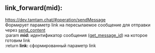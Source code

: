 ## link_forward(mid):
https://dev.tamtam.chat/#operation/sendMessage  
Формирует параметр link на пересылаемое сообщение для отправки через [send_content](send_content.md)  
:param **mid:** идентификатор сообщения ([get_message_id](get_message_id.md)) на которое готовим link  
:return **link:** сформированный параметр link 
